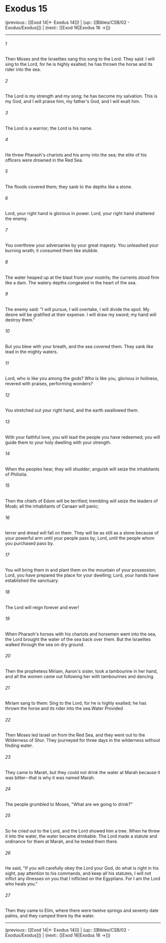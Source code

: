 # Exodus 15

(previous:: [[Exod 14|← Exodus 14]]) | (up:: [[Bibles/CSB/02 - Exodus/Exodus]]) | (next:: [[Exod 16|Exodus 16 →]])

***


###### 1 
Then Moses and the Israelites sang this song to the Lord. They said: I will sing to the Lord, for he is highly exalted; he has thrown the horse and its rider into the sea. 

###### 2 
The Lord is my strength and my song; he has become my salvation. This is my God, and I will praise him, my father's God, and I will exalt him. 

###### 3 
The Lord is a warrior; the Lord is his name. 

###### 4 
He threw Pharaoh's chariots and his army into the sea; the elite of his officers were drowned in the Red Sea. 

###### 5 
The floods covered them; they sank to the depths like a stone. 

###### 6 
Lord, your right hand is glorious in power. Lord, your right hand shattered the enemy. 

###### 7 
You overthrew your adversaries by your great majesty. You unleashed your burning wrath; it consumed them like stubble. 

###### 8 
The water heaped up at the blast from your nostrils; the currents stood firm like a dam. The watery depths congealed in the heart of the sea. 

###### 9 
The enemy said: "I will pursue, I will overtake, I will divide the spoil. My desire will be gratified at their expense. I will draw my sword; my hand will destroy them." 

###### 10 
But you blew with your breath, and the sea covered them. They sank like lead in the mighty waters. 

###### 11 
Lord, who is like you among the gods? Who is like you, glorious in holiness, revered with praises, performing wonders? 

###### 12 
You stretched out your right hand, and the earth swallowed them. 

###### 13 
With your faithful love, you will lead the people you have redeemed; you will guide them to your holy dwelling with your strength. 

###### 14 
When the peoples hear, they will shudder; anguish will seize the inhabitants of Philistia. 

###### 15 
Then the chiefs of Edom will be terrified; trembling will seize the leaders of Moab; all the inhabitants of Canaan will panic; 

###### 16 
terror and dread will fall on them. They will be as still as a stone because of your powerful arm until your people pass by, Lord, until the people whom you purchased pass by. 

###### 17 
You will bring them in and plant them on the mountain of your possession; Lord, you have prepared the place for your dwelling; Lord, your hands have established the sanctuary. 

###### 18 
The Lord will reign forever and ever! 

###### 19 
When Pharaoh's horses with his chariots and horsemen went into the sea, the Lord brought the water of the sea back over them. But the Israelites walked through the sea on dry ground. 

###### 20 
Then the prophetess Miriam, Aaron's sister, took a tambourine in her hand, and all the women came out following her with tambourines and dancing. 

###### 21 
Miriam sang to them: Sing to the Lord, for he is highly exalted; he has thrown the horse and its rider into the sea.Water Provided 

###### 22 
Then Moses led Israel on from the Red Sea, and they went out to the Wilderness of Shur. They journeyed for three days in the wilderness without finding water. 

###### 23 
They came to Marah, but they could not drink the water at Marah because it was bitter--that is why it was named Marah. 

###### 24 
The people grumbled to Moses, "What are we going to drink?" 

###### 25 
So he cried out to the Lord, and the Lord showed him a tree. When he threw it into the water, the water became drinkable. The Lord made a statute and ordinance for them at Marah, and he tested them there. 

###### 26 
He said, "If you will carefully obey the Lord your God, do what is right in his sight, pay attention to his commands, and keep all his statutes, I will not inflict any illnesses on you that I inflicted on the Egyptians. For I am the Lord who heals you." 

###### 27 
Then they came to Elim, where there were twelve springs and seventy date palms, and they camped there by the water.

***

(previous:: [[Exod 14|← Exodus 14]]) | (up:: [[Bibles/CSB/02 - Exodus/Exodus]]) | (next:: [[Exod 16|Exodus 16 →]])
